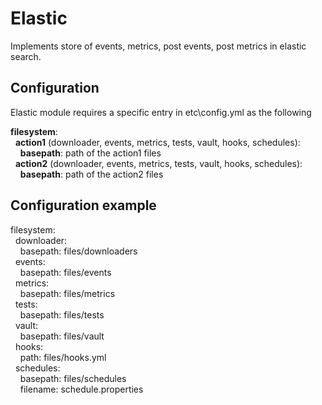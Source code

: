 # Elastic
Implements store of events, metrics, post events, post metrics in elastic search.

## Configuration
Elastic module requires a specific entry in etc\config.yml as the following

**filesystem**:  
&nbsp;&nbsp;**action1** (downloader, events, metrics, tests, vault, hooks, schedules):  
&nbsp;&nbsp;&nbsp;&nbsp;**basepath**: path of the action1 files  
&nbsp;&nbsp;**action2** (downloader, events, metrics, tests, vault, hooks, schedules):  
&nbsp;&nbsp;&nbsp;&nbsp;**basepath**: path of the action2 files    

## Configuration example  
filesystem:  
&nbsp;&nbsp;downloader:  
&nbsp;&nbsp;&nbsp;&nbsp;basepath: files/downloaders  
&nbsp;&nbsp;events:  
&nbsp;&nbsp;&nbsp;&nbsp;basepath: files/events  
&nbsp;&nbsp;metrics:  
&nbsp;&nbsp;&nbsp;&nbsp;basepath: files/metrics  
&nbsp;&nbsp;tests:  
&nbsp;&nbsp;&nbsp;&nbsp;basepath: files/tests  
&nbsp;&nbsp;vault:  
&nbsp;&nbsp;&nbsp;&nbsp;basepath: files/vault  
&nbsp;&nbsp;hooks:  
&nbsp;&nbsp;&nbsp;&nbsp;path: files/hooks.yml  
&nbsp;&nbsp;schedules:  
&nbsp;&nbsp;&nbsp;&nbsp;basepath: files/schedules  
&nbsp;&nbsp;&nbsp;&nbsp;filename: schedule.properties  